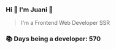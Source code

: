 ### Hi 👋 I&#39;m Juani 🦁

> I&#39;m a Frontend Web Developer SSR

### 📚 Days being a developer: 570
